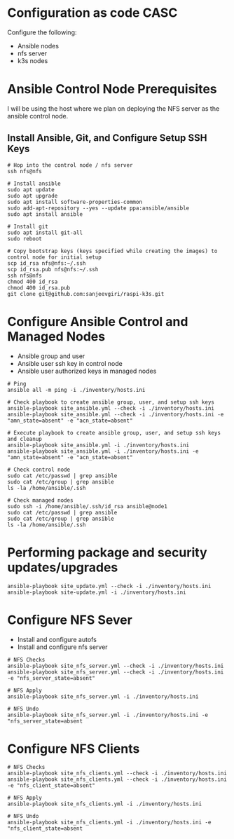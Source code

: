 # Configuration as code CASC
Configure the following:
- Ansible nodes
- nfs server
- k3s nodes

# Ansible Control Node Prerequisites
I will be using the host where we plan on deploying the NFS server as the ansible control node. 

## Install Ansible, Git, and Configure Setup SSH Keys
```shell
# Hop into the control node / nfs server
ssh nfs@nfs

# Install ansible
sudo apt update
sudo apt upgrade
sudo apt install software-properties-common
sudo add-apt-repository --yes --update ppa:ansible/ansible
sudo apt install ansible

# Install git
sudo apt install git-all
sudo reboot

# Copy bootstrap keys (keys specified while creating the images) to control node for initial setup
scp id_rsa nfs@nfs:~/.ssh
scp id_rsa.pub nfs@nfs:~/.ssh
ssh nfs@nfs
chmod 400 id_rsa
chmod 400 id_rsa.pub
git clone git@github.com:sanjeevgiri/raspi-k3s.git
```

# Configure Ansible Control and Managed Nodes
- Ansible group and user
- Ansible user ssh key in control node
- Ansible user authorized keys in managed nodes
```shell
# Ping
ansible all -m ping -i ./inventory/hosts.ini

# Check playbook to create ansible group, user, and setup ssh keys
ansible-playbook site_ansible.yml --check -i ./inventory/hosts.ini
ansible-playbook site_ansible.yml --check -i ./inventory/hosts.ini -e "amn_state=absent" -e "acn_state=absent"

# Execute playbook to create ansible group, user, and setup ssh keys and cleanup
ansible-playbook site_ansible.yml -i ./inventory/hosts.ini
ansible-playbook site_ansible.yml -i ./inventory/hosts.ini -e "amn_state=absent" -e "acn_state=absent"

# Check control node
sudo cat /etc/passwd | grep ansible
sudo cat /etc/group | grep ansible
ls -la /home/ansible/.ssh

# Check managed nodes
sudo ssh -i /home/ansible/.ssh/id_rsa ansible@node1
sudo cat /etc/passwd | grep ansible
sudo cat /etc/group | grep ansible
ls -la /home/ansible/.ssh
```

# Performing package and security updates/upgrades
```shell
ansible-playbook site_update.yml --check -i ./inventory/hosts.ini
ansible-playbook site-update.yml -i ./inventory/hosts.ini
```

# Configure NFS Sever
- Install and configure autofs
- Install and configure nfs server

```shell
# NFS Checks
ansible-playbook site_nfs_server.yml --check -i ./inventory/hosts.ini
ansible-playbook site_nfs_server.yml --check -i ./inventory/hosts.ini -e "nfs_server_state=absent"

# NFS Apply
ansible-playbook site_nfs_server.yml -i ./inventory/hosts.ini

# NFS Undo
ansible-playbook site_nfs_server.yml -i ./inventory/hosts.ini -e "nfs_server_state=absent
```

# Configure NFS Clients
```shell
# NFS Checks
ansible-playbook site_nfs_clients.yml --check -i ./inventory/hosts.ini
ansible-playbook site_nfs_clients.yml --check -i ./inventory/hosts.ini -e "nfs_client_state=absent"

# NFS Apply
ansible-playbook site_nfs_clients.yml -i ./inventory/hosts.ini

# NFS Undo
ansible-playbook site_nfs_clients.yml -i ./inventory/hosts.ini -e "nfs_client_state=absent
```


